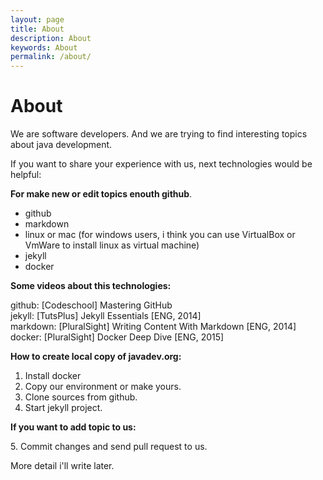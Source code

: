 ```yaml
---
layout: page
title: About
description: About
keywords: About
permalink: /about/
---
```


# About

We are software developers. And we are trying to find interesting topics about java development.

If you want to share your experience with us, next technologies would be helpful:

**For make new or edit topics enouth github**.

<ul>
    <li>github</li>
    <li>markdown</li>
    <li>linux or mac (for windows users, i think you can use VirtualBox or VmWare to install linux as virtual machine)</li>
    <li>jekyll</li>
    <li>docker</li>
</ul>

**Some videos about this technologies:**

github: [Codeschool] Mastering GitHub  
jekyll: [TutsPlus] Jekyll Essentials [ENG, 2014]  
markdown: [PluralSight] Writing Content With Markdown [ENG, 2014]  
docker: [PluralSight] Docker Deep Dive [ENG, 2015]

**How to create local copy of javadev.org:**

1. Install docker
2. Copy our environment or make yours.
3. Clone sources from github.
4. Start jekyll project.

**If you want to add topic to us:**

5\. Commit changes and send pull request to us.

More detail i'll write later.

